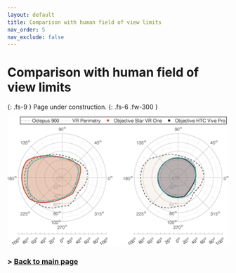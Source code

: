 ```yaml
---
layout: default
title: Comparison with human field of view limits
nav_order: 5
nav_exclude: false
---
```

# Comparison with human field of view limits
{: .fs-9 }
Page under construction. 
{: .fs-6 .fw-300 }

<img src="https://github.com/ZeissVisionScienceLab/HMD-FOV/blob/main/figures/210330_VRPerimetryComp2.png?raw=true" alt="HMD Figure" width="800"/>

### > [Back to main page](https://zeissvisionsciencelab.github.io/HMD-FOV/)